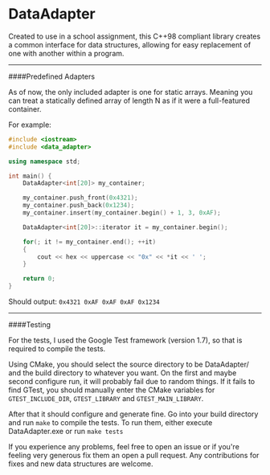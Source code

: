 DataAdapter
===========

Created to use in a school assignment, this C++98 compliant library creates a common interface for data structures, allowing for easy replacement of one with another within a program.

<hr>
####Predefined Adapters

As of now, the only included adapter is one for static arrays. Meaning you can treat a statically defined array of length N as if it were a full-featured container.

For example:

```cpp
#include <iostream>
#include <data_adapter>

using namespace std;

int main() {
    DataAdapter<int[20]> my_container;

    my_container.push_front(0x4321);
    my_container.push_back(0x1234);
    my_container.insert(my_container.begin() + 1, 3, 0xAF);

    DataAdapter<int[20]>::iterator it = my_container.begin();

    for(; it != my_container.end(); ++it)
    {
        cout << hex << uppercase << "0x" << *it << ' ';
    }

    return 0;
}

```

Should output: `0x4321 0xAF 0xAF 0xAF 0x1234`

<hr>
####Testing

For the tests, I used the Google Test framework (version 1.7), so that is required to compile the tests.

Using CMake, you should select the source directory to be DataAdapter/ and the build directory to whatever you want. On the first and maybe second configure run, it will probably fail due to random things. If it fails to find GTest, you should manually enter the CMake variables for `GTEST_INCLUDE_DIR`, `GTEST_LIBRARY` and `GTEST_MAIN_LIBRARY`.

After that it should configure and generate fine. Go into your build directory and run `make` to compile the tests. To run them, either execute DataAdapter.exe or run `make tests`

If you experience any problems, feel free to open an issue or if you're feeling very generous fix them an open a pull request. Any contributions for fixes and new data structures are welcome.
